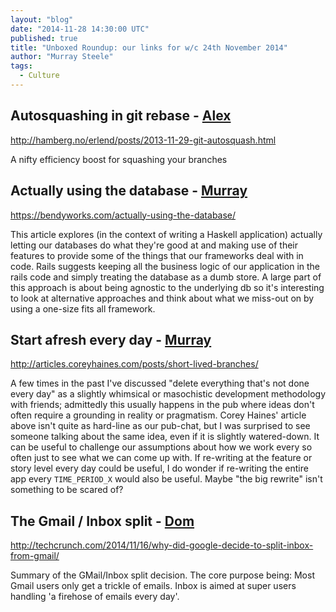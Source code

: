 ```yaml
---
layout: "blog"
date: "2014-11-28 14:30:00 UTC"
published: true
title: "Unboxed Roundup: our links for w/c 24th November 2014"
author: "Murray Steele"
tags:
  - Culture
---
```


## Autosquashing in git rebase - [Alex](http://www.unboxedconsulting.com/people/alex-bobin)

http://hamberg.no/erlend/posts/2013-11-29-git-autosquash.html

A nifty efficiency boost for squashing your branches

## Actually using the database - [Murray](http://www.unboxedconsulting.com/people/murray-steele)

https://bendyworks.com/actually-using-the-database/

This article explores (in the context of writing a Haskell application) actually letting our databases do what they're good at and making use of their features to provide some of the things that our frameworks deal with in code.  Rails suggests keeping all the business logic of our application in the rails code and simply treating the database as a dumb store.  A large part of this approach is about being agnostic to the underlying db so it's interesting to look at alternative approaches and think about what we miss-out on by using a one-size fits all framework.

## Start afresh every day - [Murray](http://www.unboxedconsulting.com/people/murray-steele)

http://articles.coreyhaines.com/posts/short-lived-branches/

A few times in the past I've discussed "delete everything that's not done every day" as a slightly whimsical or masochistic development methodology with friends; admittedly this usually happens in the pub where ideas don't often require a grounding in reality or pragmatism.  Corey Haines' article above isn't quite as hard-line as our pub-chat, but I was surprised to see someone talking about the same idea, even if it is slightly watered-down.  It can be useful to challenge our assumptions about how we work every so often just to see what we can come up with.  If re-writing at the feature or story level every day could be useful, I do wonder if re-writing the entire app every `TIME_PERIOD_X` would also be useful.  Maybe "the big rewrite" isn't something to be scared of?

## The Gmail / Inbox split - [Dom](http://www.unboxedconsulting.com/people/dominic-mason)

http://techcrunch.com/2014/11/16/why-did-google-decide-to-split-inbox-from-gmail/

Summary of the GMail/Inbox split decision. The core purpose being: Most Gmail users only get a trickle of emails. Inbox is aimed at super users handling 'a firehose of emails every day'.
